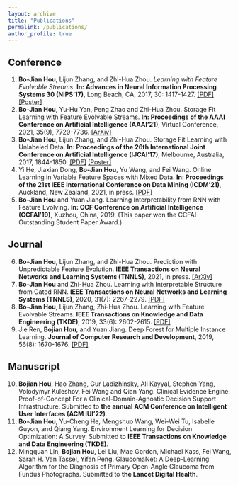 ```yaml
---
layout: archive
title: "Publications"
permalink: /publications/
author_profile: true
---
```


<!-- {% if author.googlescholar %}
  You can also find my articles on <u><a href="{{author.googlescholar}}">my Google Scholar profile</a>.</u>
{% endif %}

{% include base_path %}

{% for post in site.publications reversed %}
  {% include archive-single.html %}
{% endfor %} -->

## Conference
1. **Bo-Jian Hou**, Lijun Zhang, and Zhi-Hua Zhou. _Learning with Feature Evolvable Streams_. **In: Advances in Neural Information Processing Systems 30 (NIPS’17)**, Long Beach, CA, 2017, 30: 1417-1427. [[PDF]](http://bojianhou.github.io/files/FESL.pdf) [[Poster]](http://bojianhou.github.io/files/FESL-poster.pdf)
2. **Bo-Jian Hou**, Yu-Hu Yan, Peng Zhao and Zhi-Hua Zhou. Storage Fit Learning with Feature Evolvable Streams. **In: Proceedings of the AAAI Conference on Artificial Intelligence (AAAI’21)**, Virtual Conference, 2021, 35(9), 7729-7736. [[ArXiv]](https://arxiv.org/abs/2007.11280)
3. **Bo-Jian Hou**, Lijun Zhang, and Zhi-Hua Zhou. Storage Fit Learning with Unlabeled Data. **In: Proceedings of the 26th International Joint Conference on Artificial Intelligence (IJCAI’17)**, Melbourne, Australia, 2017, 1844-1850. [[PDF]](http://bojianhou.github.io/files/SFL.pdf) [[Poster]](http://bojianhou.github.io/files/SFL-poster.pdf)
4. Yi He, Jiaxian Dong, **Bo-Jian Hou**, Yu Wang, and Fei Wang. Online Learning in Variable Feature Spaces with Mixed Data. **In: Proceedings of the 21st IEEE International Conference on Data Mining (ICDM’21)**, Auckland, New Zealand, 2021, in press. [[PDF]](http://bojianhou.github.io/files/OVFM.pdf)
5. **Bo-Jian Hou** and Yuan Jiang. Learning Interpretability from RNN with Feature Evolving. **In: CCF Conference on Artificial Intelligence (CCFAI’19)**, Xuzhou, China, 2019. (This paper won the CCFAI Outstanding Student Paper Award.)

## Journal
6. **Bo-Jian Hou**, Lijun Zhang, and Zhi-Hua Zhou. Prediction with Unpredictable Feature Evolution. **IEEE Transactions on Neural Networks and Learning Systems (TNNLS)**, 2021, in press. [[ArXiv]](https://arxiv.org/abs/1904.12171)
7. **Bo-Jian Hou** and Zhi-Hua Zhou. Learning with Interpretable Structure from Gated RNN. **IEEE Transactions on Neural Networks and Learning Systems (TNNLS)**, 2020, 31(7): 2267-2279. [[PDF]](http://bojianhou.github.io/files/LISOR.pdf)
8. **Bo-Jian Hou**, Lijun Zhang, Zhi-Hua Zhou. Learning with Feature Evolvable Streams. **IEEE Transactions on Knowledge and Data Engineering (TKDE)**, 2019, 33(6): 2602-2615. [[PDF]](http://bojianhou.github.io/files/FESL-tkde.pdf)
9. Jie Ren, **Bojian Hou**, and Yuan Jiang. Deep Forest for Multiple Instance Learning. **Journal of
Computer Research and Development**, 2019, 56(8): 1670-1676. [[PDF]](http://bojianhou.github.io/files/MIDF.pdf)

## Manuscript
10. **Bojian Hou**, Hao Zhang, Gur Ladizhinsky, Ali Kayyal, Stephen Yang, Volodymyr Kuleshov, Fei Wang and Qian Yang. Clinical Evidence Engine: Proof-of-Concept For a Clinical-Domain-Agnostic Decision Support Infrastructure. Submitted to **the annual ACM Conference on Intelligent User Interfaces (ACM IUI’22)**.
11. **Bo-Jian Hou**, Yu-Cheng He, Mengshuo Wang, Wei-Wei Tu, Isabelle Guyon, and Qiang Yang. Environment Learning for Decision Optimization: A Survey. Submitted to **IEEE Transactions on Knowledge and Data Engineering (TKDE)**.
12. Mingquan Lin, **Bojian Hou**, Lei Liu, Mae Gordon, Michael Kass, Fei Wang, Sarah H. Van Tassel, Yifan Peng. GlaucomaNet: A Deep-Learning Algorithm for the Diagnosis of Primary Open-Angle Glaucoma from Fundus Photographs. Submitted to **the Lancet Digital Health**.


